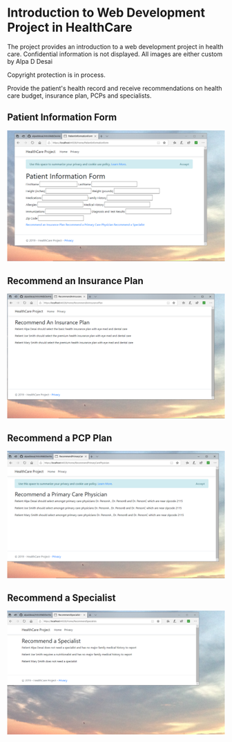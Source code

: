 # Introduction to Web Development Project in HealthCare

The project provides an introduction to a web development project in health care. Confidential information is not displayed. All images are either custom by Alpa D Desai 

Copyright protection is in process.  

Provide the patient's health record and receive recommendations on health care budget, insurance plan, PCPs and specialists.

## Patient Information Form
![image](PatientInformation.png)

## Recommend an Insurance Plan
![image](RecommendAnInsurancePlan.png)

## Recommend a PCP Plan
![image](RecommendAPCP.png)

## Recommend a Specialist
![image](RecommendASpecialist.png)
